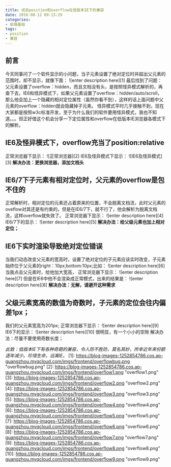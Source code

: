 ```yaml
---
title: 说说position和overflow在低版本IE下的兼容
date: 2016-08-12 09:13:29
categories:
- 前端基础
tags: 
- position
- 兼容
---
```

## 前言
今天同事问了一个软件显示的小问题，当子元素设置了绝对定位时并超出父元素的范围时，却不显示，就像下面：
![enter description here][1]
最后找到了问题：父元素设置了overflow：hidden，而且文档没有头，是按照怪异模式解析的，再查下去，IE6和怪异模式下，如果父元素设置了overflow：hidden/auto/scroll，那么他会加上一个隐藏的相对定位属性（虽然你看不到），这样的话上面问题中父元素的overflow：hidden就会隐藏掉子元素。
怪异模式平时几乎接触不到，现在大家都是按照w3c标准开发，至于为什么我们的软件要用怪异模式，我也不知道。。。但正好借这个机会分享一下定位属性和overflow在低版本IE浏览器各模式下的解析。

## IE6及怪异模式下，overflow充当了position:relative
正常浏览器下显示：
![正常浏览器][2]
IE6及怪异模式下显示：
![IE6及怪异模式][3]
**解决办法：更换浏览器，添加文档头**
## IE6/7下子元素有相对定位时，父元素的overflow是包不住的
正常解析时，相对定位的元素还占着原来的位置，不会脱离文档流，此时父元素的oveflow对其还是有约束的，但是在IE6/7下，就不行了，他会解析为脱离文档流，这样overflow就失效了。
正常浏览器下显示：
![enter description here][4]
IE6/7下的显示：
![enter description here][5]
**解决办法：给父级元素也加上相对定位；**
## IE6下实时渲染导致绝对定位错误
当我们动态改变父元素的宽高时，设置了绝对定位的子元素应该实时改变，子元素始终位于父元素的right：10px;bottom:10px;比如：
![enter description here][6]
当我点击父元素时，给他加大宽高，
正常浏览器下显示：
![enter description here][7]
但是在IE6中他不会渲染成正常模式，出来的结果是：
![enter description here][8]
**解决办法：无解，请避开这种需求**
## 父级元素宽高的数值为奇数时，子元素的定位会往内偏差1px；
我们的父元素宽高为201px;
正常浏览器下显示：
![enter description here][9]
IE6下的显示：
![enter description here][10]
很明显，有一个小小的空隙
解决办法：尽量不要使用奇数长度；

*此致：低版本IE下有各种奇葩的兼容，令人防不胜防，莫名其妙，所幸近年来份额逐年减少。珍惜生命，远离IE。*
  [1]: https://blog-images-1252854786.cos.ap-guangzhou.myqcloud.com/imgs/frontend/overflowbug.png "overflowbug.png"
  [2]: https://blog-images-1252854786.cos.ap-guangzhou.myqcloud.com/imgs/frontend/overflow1.png "overflow1.png"
  [3]: https://blog-images-1252854786.cos.ap-guangzhou.myqcloud.com/imgs/frontend/overflow2.png "overflow2.png"
  [4]: https://blog-images-1252854786.cos.ap-guangzhou.myqcloud.com/imgs/frontend/overflow3.png "overflow3.png"
  [5]: https://blog-images-1252854786.cos.ap-guangzhou.myqcloud.com/imgs/frontend/overflow4.png "overflow4.png"
  [6]: https://blog-images-1252854786.cos.ap-guangzhou.myqcloud.com/imgs/frontend/overflow5.png "overflow5.png"
  [7]: https://blog-images-1252854786.cos.ap-guangzhou.myqcloud.com/imgs/frontend/overflow6.png "overflow6.png"
  [8]: https://blog-images-1252854786.cos.ap-guangzhou.myqcloud.com/imgs/frontend/overflow7.png "overflow7.png"
  [9]: https://blog-images-1252854786.cos.ap-guangzhou.myqcloud.com/imgs/frontend/overflow8.png "overflow8.png"
  [10]: https://blog-images-1252854786.cos.ap-guangzhou.myqcloud.com/imgs/frontend/overflow9.png "overflow9.png"
